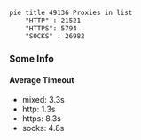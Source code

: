 
```mermaid
pie title 49136 Proxies in list
    "HTTP" : 21521
    "HTTPS": 5794
    "SOCKS" : 26982
```

### Some Info
#### Average Timeout

- mixed: 3.3s
- http: 1.3s
- https: 8.3s
- socks: 4.8s